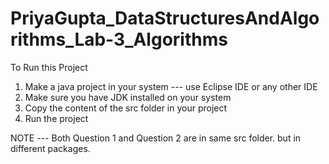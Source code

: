 # PriyaGupta_DataStructuresAndAlgorithms_Lab-3_Algorithms

  To Run this Project
  1. Make a java project in your system --- use Eclipse IDE or any other IDE
  2. Make sure you have JDK installed on your system
  3. Copy the content of the src folder in your project
  4. Run the project


NOTE --- Both Question 1 and Question 2 are in same src folder. but in different packages.
